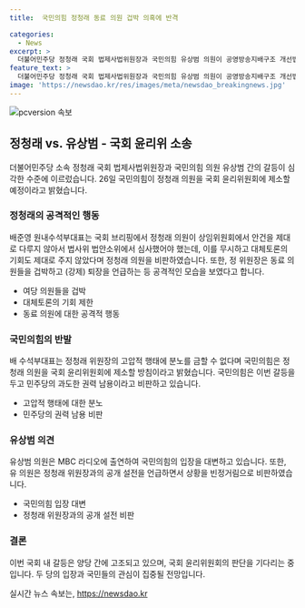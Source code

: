 ```yaml
---
title:  국민의힘 정청래 동료 의원 겁박 의혹에 반격

categories:
  - News
excerpt: >
  더불어민주당 정청래 국회 법제사법위원장과 국민의힘 유상범 의원이 공영방송지배구조 개선법을 놓고 갈등을 빚었으며, 국회 윤리위원회에 제소할 예정이라고 밝혔다. 이에 국민의힘은 정 위원장의 과도한 행동이 민주주의를 위협한다고 비판했고, 유 의원은 정 위원장과의 공개 설전을 통해 상임위의 제대로 된 진행을 요구했다. 이러한 갈등이 예상치 못한 사태로 발전하며 정치권 내의 긴장감이 고조되고 있다.
feature_text: >
  더불어민주당 정청래 국회 법제사법위원장과 국민의힘 유상범 의원이 공영방송지배구조 개선법을 놓고 갈등을 빚었으며, 국회 윤리위원회에 제소할 예정이라고 밝혔다. 이에 국민의힘은 정 위원장의 과도한 행동이 민주주의를 위협한다고 비판했고, 유 의원은 정 위원장과의 공개 설전을 통해 상임위의 제대로 된 진행을 요구했다. 이러한 갈등이 예상치 못한 사태로 발전하며 정치권 내의 긴장감이 고조되고 있다.
image: 'https://newsdao.kr/res/images/meta/newsdao_breakingnews.jpg'
---
```


<p><img src="https://newsdao.kr/res/images/meta/newsdao_breakingnews.jpg" alt="pcversion 속보" /></p>

<h2 data-ke-size="size26">정청래 vs. 유상범 - 국회 윤리위 소송</h2>

<p data-ke-size="size16">더불어민주당 소속 정청래 국회 법제사법위원장과 국민의힘 의원 유상범 간의 갈등이 심각한 수준에 이르렀습니다. 26일 국민의힘이 정청래 의원을 국회 윤리위원회에 제소할 예정이라고 밝혔습니다.</p>

<h3>정청래의 공격적인 행동</h3>

<p data-ke-size="size16">배준영 원내수석부대표는 국회 브리핑에서 정청래 의원이 상임위원회에서 안건을 제대로 다루지 않아서 법사위 법안소위에서 심사했어야 했는데, 이를 무시하고 대체토론의 기회도 제대로 주지 않았다며 정청래 의원을 비판하였습니다. 또한, 정 위원장은 동료 의원들을 겁박하고 (강제) 퇴장을 언급하는 등 공격적인 모습을 보였다고 합니다.</p>

<ul>
    <li>여당 의원들을 겁박</li>
    <li>대체토론의 기회 제한</li>
    <li>동료 의원에 대한 공격적 행동</li>
</ul>

<h3>국민의힘의 반발</h3>

<p data-ke-size="size16">배 수석부대표는 정청래 위원장의 고압적 행태에 분노를 금할 수 없다며 국민의힘은 정청래 의원을 국회 윤리위원회에 제소할 방침이라고 밝혔습니다. 국민의힘은 이번 갈등을 두고 민주당의 과도한 권력 남용이라고 비판하고 있습니다.</p>

<ul>
    <li>고압적 행태에 대한 분노</li>
    <li>민주당의 권력 남용 비판</li>
</ul>

<h3>유상범 의견</h3>

<p data-ke-size="size16">유상범 의원은 MBC 라디오에 출연하여 국민의힘의 입장을 대변하고 있습니다. 또한, 유 의원은 정청래 위원장과의 공개 설전을 언급하면서 상황을 빈정거림으로 비판하였습니다.</p>

<ul>
    <li>국민의힘 입장 대변</li>
    <li>정청래 위원장과의 공개 설전 비판</li>
</ul>

<h3>결론</h3>

<p data-ke-size="size16">이번 국회 내 갈등은 양당 간에 고조되고 있으며, 국회 윤리위원회의 판단을 기다리는 중입니다. 두 당의 입장과 국민들의 관심이 집중될 전망입니다.</p>
실시간 뉴스 속보는, <a href="https://newsdao.kr" rel="dofollow">https://newsdao.kr</a>


